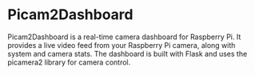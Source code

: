 # Picam2Dashboard
 Picam2Dashboard is a real-time camera dashboard for Raspberry Pi. It provides a live video feed from your Raspberry Pi camera, along with system and camera stats. The dashboard is built with Flask and uses the picamera2 library for camera control.
